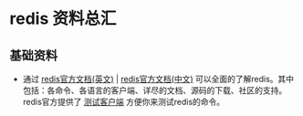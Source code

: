 # redis 资料总汇

## 基础资料

* 通过 [redis官方文档\(英文\)](https://redis.io/) \| [redis官方文档\(中文\)](http://www.redis.cn//) 可以全面的了解redis。其中包括：各命令、各语言的客户端、详尽的文档、源码的下载、社区的支持。  redis官方提供了 [测试客户端](http://try.redis.io/) 方便你来测试redis的命令。



